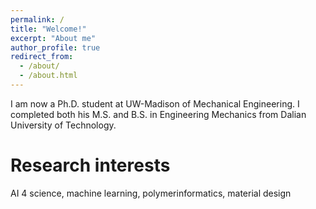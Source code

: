 ```yaml
---
permalink: /
title: "Welcome!"
excerpt: "About me"
author_profile: true
redirect_from: 
  - /about/
  - /about.html
---
```


I am now a Ph.D. student at UW-Madison of Mechanical Engineering. I completed both his M.S. and B.S. in Engineering Mechanics from Dalian University of Technology.  

Research interests
===
AI 4 science, machine learning, polymerinformatics, material design
